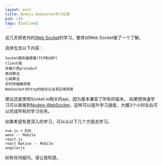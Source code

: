 ```yaml
---
layout: post
title: Nodejs Websocket学习记录
pid: 110
tags: [Sublime]
---
```


这几天把老何的[Web Socket](http://study.163.com/course/courseMain.htm?courseId=1003413009)的学习，整体对Web Socket做了一个了解。

具体包含以下内容：

	Socket服务器搭建(TCP和UDP)
	client端
	传输介质protobuf
	房间算法
	心跳算法
	实时传输案例等
	WebSocket与http的结合以及其应用场景


建议还是使用Socket.io相关的api，因为基本兼容了所有的版本。
如果想快速学习可以直接到[Nodejs-WebSocket](https://github.com/baoguoding/nodejs-websocket)，这样可以提升学习速度，大概3个小时左右可以完成所有的学习任务。

如果希望有更深入的学习，可以从以下几个方面去学习。

	vue.js + ES6
	weex -- Mobile
	react.js 
	react Native -- Mobile
	angularjs

如有任何疑问，请让我知道。
